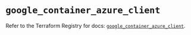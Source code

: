 # `google_container_azure_client`

Refer to the Terraform Registry for docs: [`google_container_azure_client`](https://registry.terraform.io/providers/hashicorp/google/5.16.0/docs/resources/container_azure_client).
